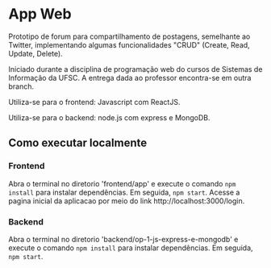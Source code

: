 # App Web

Prototipo de forum para compartilhamento de postagens, semelhante ao Twitter, implementando algumas funcionalidades "CRUD" (Create, Read, Update, Delete).

Iniciado durante a disciplina de programação web do cursos de Sistemas de Informação da UFSC. A entrega dada ao professor encontra-se em outra branch.

Utiliza-se para o frontend: Javascript com ReactJS.

Utiliza-se para o backend: node.js com express e MongoDB.

## Como executar localmente

### Frontend
Abra o terminal no diretorio 'frontend/app' e execute o comando `npm install` para instalar dependências.
Em seguida, `npm start`.
Acesse a pagina inicial da aplicacao por meio do link http://localhost:3000/login.

### Backend
Abra o terminal no diretorio 'backend/op-1-js-express-e-mongodb' e execute o comando `npm install` para instalar dependências.
Em seguida, `npm start`.
